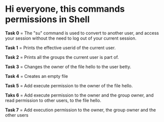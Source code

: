 # Hi everyone, this commands permissions in **Shell**

**Task 0** = The "su" command is used to convert to another user, and access your session without the need to log out of your current session.

**Task 1** = Prints the effective userid of the current user.

**Task 2** = Prints all the groups the current user is part of.

**Task 3** = Changes the owner of the file hello to the user betty.

**Task 4** = Creates an empty file

**Task 5** = Add execute permission to the owner of the file hello.

**Taks 6** = Add execute permission to the owner and the group owner, and read permission to other users, to the file hello.

**Task 7** = Add execution permission to the owner, the group owner and the other users

